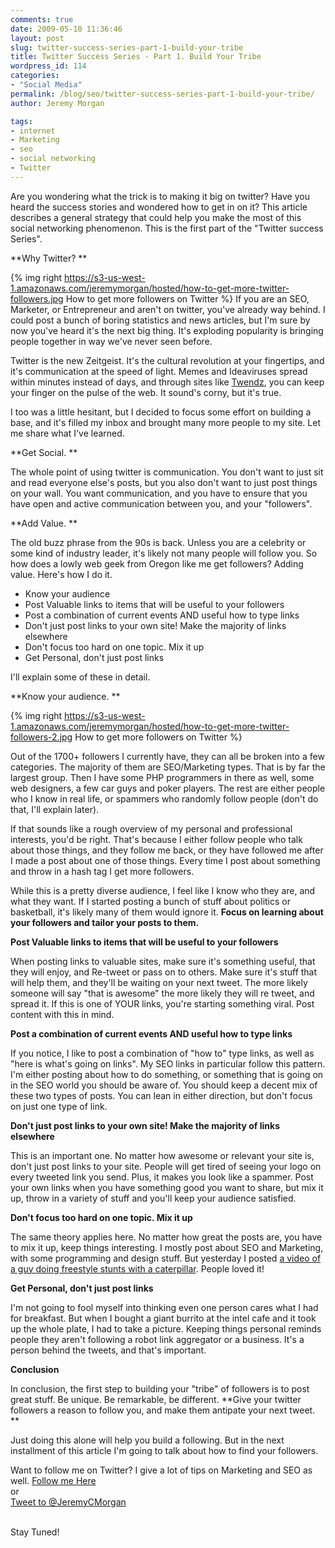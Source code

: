 ```yaml
---
comments: true
date: 2009-05-10 11:36:46
layout: post
slug: twitter-success-series-part-1-build-your-tribe
title: Twitter Success Series - Part 1. Build Your Tribe
wordpress_id: 114
categories:
- "Social Media"
permalink: /blog/seo/twitter-success-series-part-1-build-your-tribe/
author: Jeremy Morgan

tags:
- internet
- Marketing
- seo
- social networking
- Twitter
---
```


Are you wondering what the trick is to making it big on twitter? Have you heard the success stories and wondered how to get in on it? This article describes a general strategy that could help you make the most of this social networking phenomenon. This is the first part of the "Twitter success Series".

**Why Twitter? **

{% img right https://s3-us-west-1.amazonaws.com/jeremymorgan/hosted/how-to-get-more-twitter-followers.jpg How to get more followers on Twitter %}
If you are an SEO, Marketer, or Entrepreneur and aren't on twitter, you've already way behind. I could post a bunch of boring statistics and news articles, but I'm sure by now you've heard it's the next big thing. It's exploding popularity is bringing people together in way we've never seen before. 

Twitter is the new Zeitgeist. It's the cultural revolution at your fingertips, and it's communication at the speed of light. Memes and Ideaviruses spread within minutes instead of days, and through sites like [Twendz](http://www.twendz.com), you can keep your finger on the pulse of the web. It sound's corny, but it's true.

I too was a little hesitant, but I decided to focus some effort on building a base, and it's filled my inbox and brought many more people to my site. Let me share what I've learned. 

**Get Social. **

The whole point of using twitter is communication. You don't want to just sit and read everyone else's posts, but you also don't want to just post things on your wall. You want communication, and you have to ensure that you have open and active communication between you, and your "followers". 

**Add Value. **

The old buzz phrase from the 90s is back. Unless you are a celebrity or some kind of industry leader, it's likely not many people will follow you. So how does a lowly web geek from Oregon like me get followers? Adding value. Here's how I do it. 
	
  * Know your audience
  * Post Valuable links to items that will be useful to your followers
  * Post a combination of current events AND useful how to type links
  * Don't just post links to your own site! Make the majority of links elsewhere
  * Don't focus too hard on one topic. Mix it up
  * Get Personal, don't just post links

I'll explain some of these in detail. 

**Know your audience. **

{% img right https://s3-us-west-1.amazonaws.com/jeremymorgan/hosted/how-to-get-more-twitter-followers-2.jpg How to get more followers on Twitter %}

Out of the 1700+ followers I currently have, they can all be broken into a few categories. The majority of them are SEO/Marketing types. That is by far the largest group. Then I have some PHP programmers in there as well, some web designers, a few car guys and poker players. The rest are either people who I know in real life, or spammers who randomly follow people (don't do that, I'll explain later). 

If that sounds like a rough overview of my personal and professional interests, you'd be right. That's because I either follow people who talk about those things, and they follow me back, or they have followed me after I made a post about one of those things. Every time I post about something and throw in a hash tag I get more followers. 

While this is a pretty diverse audience, I feel like I know who they are, and what they want. If I started posting a bunch of stuff about politics or basketball, it's likely many of them would ignore it. **Focus on learning about your followers and tailor your posts to them.** 

**Post Valuable links to items that will be useful to your followers**

When posting links to valuable sites, make sure it's something useful, that they will enjoy, and Re-tweet or pass on to others. Make sure it's stuff that will help them, and they'll be waiting on your next tweet. The more likely someone will say "that is awesome" the more likely they will re tweet, and spread it. If this is one of YOUR links, you're starting something viral. Post content with this in mind. 

**Post a combination of current events AND useful how to type links**

If you notice, I like to post a combination of "how to" type links, as well as "here is what's going on links". My SEO links in particular follow this pattern. I'm either posting about how to do something, or something that is going on in the SEO world you should be aware of. You should keep a decent mix of these two types of posts. You can lean in either direction, but don't focus on just one type of link.

**Don't just post links to your own site! Make the majority of links elsewhere**

This is an important one. No matter how awesome or relevant your site is, don't just post links to your site. People will get tired of seeing your logo on every tweeted link you send. Plus, it makes you look like a spammer. Post your own links when you have something good you want to share, but mix it up, throw in a variety of stuff and you'll keep your audience satisfied. 

**Don't focus too hard on one topic. Mix it up**

The same theory applies here. No matter how great the posts are, you have to mix it up, keep things interesting. I mostly post about SEO and Marketing, with some programming and design stuff. But yesterday I posted [a video of a guy doing freestyle stunts with a caterpillar](http://www.youtube.com/watch?v=-i2HWFaqFs0). People loved it! 

**Get Personal, don't just post links**

I'm not going to fool myself into thinking even one person cares what I had for breakfast. But when I bought a giant burrito at the intel cafe and it took up the whole plate, I had to take a picture. Keeping things personal reminds people they aren't following a robot link aggregator or a business. It's a person behind the tweets, and that's important. 

**Conclusion**

In conclusion, the first step to building your "tribe" of followers is to post great stuff. Be unique. Be remarkable, be different. **Give your twitter followers a reason to follow you, and make them antipate your next tweet. **

Just doing this alone will help you build a following. But in the next installment of this article I'm going to talk about how to find your followers. 

Want to follow me on Twitter? I give a lot of tips on Marketing and SEO as well. <a href="http://www.twitter.com/JeremyCMorgan">Follow me Here</a><br />
or<br />
<a href="https://twitter.com/intent/tweet?screen_name=JeremyCMorgan" class="twitter-mention-button" data-size="large" data-related="JeremyCMorgan">Tweet to @JeremyCMorgan</a>
<script>!function(d,s,id){var js,fjs=d.getElementsByTagName(s)[0];if(!d.getElementById(id)){js=d.createElement(s);js.id=id;js.src="//platform.twitter.com/widgets.js";fjs.parentNode.insertBefore(js,fjs);}}(document,"script","twitter-wjs");</script>
<br />
Stay Tuned! 
